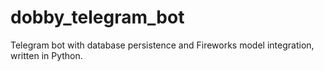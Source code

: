 # dobby_telegram_bot
Telegram bot with database persistence and Fireworks model integration, written in Python.
